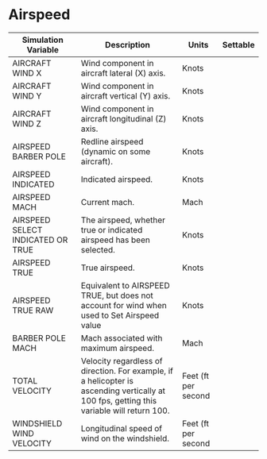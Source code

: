 # Airspeed

| Simulation Variable | Description | Units | Settable |
| --- | --- | --- | --- |
| AIRCRAFT WIND X | Wind component in aircraft lateral (X) axis. | Knots |  |
| AIRCRAFT WIND Y | Wind component in aircraft vertical (Y) axis. | Knots |  |
| AIRCRAFT WIND Z | Wind component in aircraft longitudinal (Z) axis. | Knots |  |
| AIRSPEED BARBER POLE | Redline airspeed (dynamic on some aircraft). | Knots |  |
| AIRSPEED INDICATED | Indicated airspeed. | Knots |  |
| AIRSPEED MACH | Current mach. | Mach |  |
| AIRSPEED SELECT INDICATED OR TRUE | The airspeed, whether true or indicated airspeed has been selected. | Knots |  |
| AIRSPEED TRUE | True airspeed. | Knots |  |
| AIRSPEED TRUE RAW | Equivalent to AIRSPEED TRUE, but does not account for wind when used to Set Airspeed value | Knots |  |
| BARBER POLE MACH | Mach associated with maximum airspeed. | Mach |  |
| TOTAL VELOCITY | Velocity regardless of direction. For example, if a helicopter is ascending vertically at 100 fps, getting this variable will return 100. | Feet (ft per second |  |
| WINDSHIELD WIND VELOCITY | Longitudinal speed of wind on the windshield. | Feet (ft per second |  |